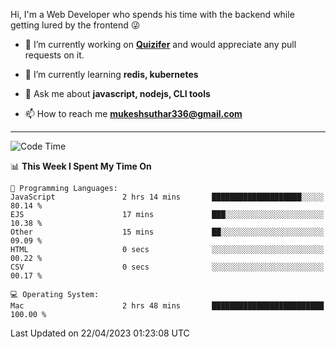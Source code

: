 Hi, I'm a Web Developer who spends his time with the backend while getting lured by the frontend 😜

- 🔭 I’m currently working on **[Quizifer](https://github.com/SutharMukesh/Quizifer/)** and would appreciate any pull requests on it.

- 🌱 I’m currently learning **redis, kubernetes**

- 💬 Ask me about **javascript, nodejs, CLI tools**

- 📫 How to reach me **mukeshsuthar336@gmail.com**

---
<!--START_SECTION:waka-->
![Code Time](http://img.shields.io/badge/Code%20Time-2%2C254%20hrs%2049%20mins-blue)

📊 **This Week I Spent My Time On** 

```text
💬 Programming Languages: 
JavaScript               2 hrs 14 mins       ████████████████████░░░░░   80.14 % 
EJS                      17 mins             ███░░░░░░░░░░░░░░░░░░░░░░   10.38 % 
Other                    15 mins             ██░░░░░░░░░░░░░░░░░░░░░░░   09.09 % 
HTML                     0 secs              ░░░░░░░░░░░░░░░░░░░░░░░░░   00.22 % 
CSV                      0 secs              ░░░░░░░░░░░░░░░░░░░░░░░░░   00.17 % 

💻 Operating System: 
Mac                      2 hrs 48 mins       █████████████████████████   100.00 % 
```


 Last Updated on 22/04/2023 01:23:08 UTC
<!--END_SECTION:waka-->
